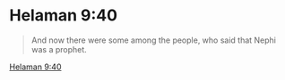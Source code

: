 # Helaman 9:40

> And now there were some among the people, who said that Nephi was a prophet.

[Helaman 9:40](https://www.churchofjesuschrist.org/study/scriptures/bofm/hel/9?lang=eng&id=p40#p40)


